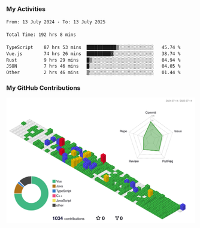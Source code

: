 ### My Activities

<!--START_SECTION:waka-->

```txt
From: 13 July 2024 - To: 13 July 2025

Total Time: 192 hrs 8 mins

TypeScript    87 hrs 53 mins  ███████████▒░░░░░░░░░░░░░   45.74 %
Vue.js        74 hrs 26 mins  █████████▓░░░░░░░░░░░░░░░   38.74 %
Rust          9 hrs 29 mins   █▒░░░░░░░░░░░░░░░░░░░░░░░   04.94 %
JSON          7 hrs 46 mins   █░░░░░░░░░░░░░░░░░░░░░░░░   04.05 %
Other         2 hrs 46 mins   ▒░░░░░░░░░░░░░░░░░░░░░░░░   01.44 %
```

<!--END_SECTION:waka-->

### My GitHub Contributions

![](./profile-3d-contrib/profile-gitblock.svg)
